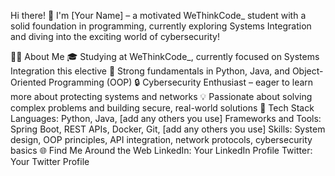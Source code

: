 Hi there! 👋
I'm [Your Name] – a motivated WeThinkCode_ student with a solid foundation in programming, currently exploring Systems Integration and diving into the exciting world of cybersecurity!

🧑‍💻 About Me
🎓 Studying at WeThinkCode_, currently focused on Systems Integration this elective
💪 Strong fundamentals in Python, Java, and Object-Oriented Programming (OOP)
🔒 Cybersecurity Enthusiast – eager to learn more about protecting systems and networks
💡 Passionate about solving complex problems and building secure, real-world solutions
🚀 Tech Stack
Languages: Python, Java, [add any others you use]
Frameworks and Tools: Spring Boot, REST APIs, Docker, Git, [add any others you use]
Skills: System design, OOP principles, API integration, network protocols, cybersecurity basics
🌐 Find Me Around the Web
LinkedIn: Your LinkedIn Profile
Twitter: Your Twitter Profile

